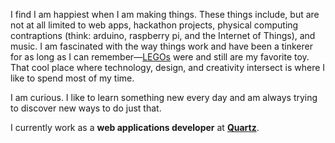 <p>I find I am happiest when I am making things. These things include, but are not at all limited to web apps, hackathon projects, physical computing contraptions (think: arduino, raspberry pi, and the Internet of Things), and music. I am fascinated with the way things work and have been a tinkerer for as long as I can remember&mdash;<a href="http://www.aamaliaa.com/post/56397901620/legos-were-are-my-favorite">LEGOs</a> were and still are my favorite toy. That cool place where technology, design, and creativity intersect is where I like to spend most of my time.</p>

<p>I am curious. I like to learn something new every day and am always trying to discover new ways to do just that.</p>

<p>I currently work as a <strong>web applications developer</strong> at <strong><a href="http://www.qz.com">Quartz</a></strong>.</p>
